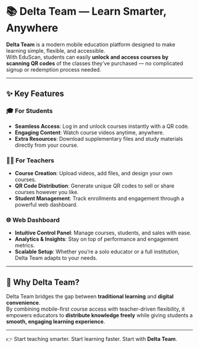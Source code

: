 # 📚 Delta Team — Learn Smarter, Anywhere

**Delta Team** is a modern mobile education platform designed to make learning simple, flexible, and accessible.  
With EduScan, students can easily **unlock and access courses by scanning QR codes** of the classes they’ve purchased — no complicated signup or redemption process needed.  

---

## ✨ Key Features

### 🎓 For Students
- **Seamless Access**: Log in and unlock courses instantly with a QR code.  
- **Engaging Content**: Watch course videos anytime, anywhere.  
- **Extra Resources**: Download supplementary files and study materials directly from your course.  

### 👩‍🏫 For Teachers
- **Course Creation**: Upload videos, add files, and design your own courses.  
- **QR Code Distribution**: Generate unique QR codes to sell or share courses however you like.  
- **Student Management**: Track enrollments and engagement through a powerful web dashboard.  

### 🌐 Web Dashboard
- **Intuitive Control Panel**: Manage courses, students, and sales with ease.  
- **Analytics & Insights**: Stay on top of performance and engagement metrics.  
- **Scalable Setup**: Whether you’re a solo educator or a full institution, Delta Team adapts to your needs.  

---

## 🚀 Why Delta Team?
Delta Team bridges the gap between **traditional learning** and **digital convenience**.  
By combining mobile-first course access with teacher-driven flexibility, it empowers educators to **distribute knowledge freely** while giving students a **smooth, engaging learning experience**.  

---

👉 Start teaching smarter. Start learning faster. Start with **Delta Team**.
